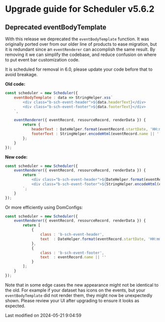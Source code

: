 # Upgrade guide for Scheduler v5.6.2

## Deprecated eventBodyTemplate

With this release we deprecated the `eventBodyTemplate` function. It was originally ported over from our older line of 
products to ease migration, but it is redundant since an `eventRenderer` can accomplish the same result. By removing it 
we can simplify the codebase, and reduce confusion on where to put event bar customization code. 

It is scheduled for removal in 6.0, please update your code before that to avoid breakage.

**Old code:**

```javascript
const scheduler = new Scheduler({
    eventBodyTemplate : data => StringHelper.xss`
        <div class="b-sch-event-header">${data.headerText}</div>
        <div class="b-sch-event-footer">${data.footerText}</div>
    `,

    eventRenderer({ eventRecord, resourceRecord, renderData }) {
        return {
            headerText : DateHelper.format(eventRecord.startDate, 'HH:mm'),
            footerText : StringHelper.encodeHtml(eventRecord.name || '')
        };
    }
});
```

**New code:**

```javascript
const scheduler = new Scheduler({
    eventRenderer({ eventRecord, resourceRecord, renderData }) {
        return `
            <div class="b-sch-event-header">${DateHelper.format(eventRecord.startDate, 'HH:mm')}</div>
            <div class="b-sch-event-footer">${StringHelper.encodeHtml(eventRecord.name || '')}</div>
        `;
    }
});
```

Or more efficiently using DomConfigs: 

```javascript
const scheduler = new Scheduler({
    eventRenderer({ eventRecord, resourceRecord, renderData }) {
        return [
            {
                class : 'b-sch-event-header',
                text  : DateHelper.format(eventRecord.startDate, 'HH:mm')
            },
            {
                class : 'b-sch-event-footer',
                text  : eventRecord.name || ''
            }
        ];
    }
});
```

Note that in some edge cases the new appearance might not be identical to the old. For example if your dataset has icons
on the events, but your `eventBodyTemplate` did not render them, they might now be unexpectedly shown. Please review 
your UI after upgrading to ensure it looks as expected.


<p class="last-modified">Last modified on 2024-05-21 9:04:59</p>